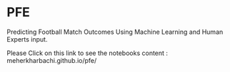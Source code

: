 # PFE
Predicting Football Match Outcomes Using Machine Learning and Human Experts input.

Please Click on this link to see the notebooks content :  meherkharbachi.github.io/pfe/
